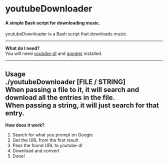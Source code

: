 # youtubeDownloader  
#### A simple Bash script for downloading music.  
youtubeDownloader is a Bash script that downloads music.  

 -----------  
**What do I need?**  
You will need [youtube-dl](https://github.com/rg3/youtube-dl) and [googler](https://github.com/jarun/googler) installed.

------------
**Usage**  
./youtubeDownloader [FILE / STRING]  
When passing a file to it, it will search and download all the entries in the file.  
When passing a string, it will just search for that entry.  
------------
**How does it work?**  
1) Search for what you prompt on Google  
2) Get the URL from the first result  
3) Pass the found URL to youtube-dl  
4) Download and convert  
5) Done!  

